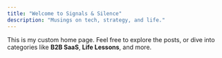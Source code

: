 ```yaml
---
title: "Welcome to Signals & Silence"
description: "Musings on tech, strategy, and life."
---
```


This is my custom home page. Feel free to explore the posts, or dive into categories like **B2B SaaS**, **Life Lessons**, and more.
